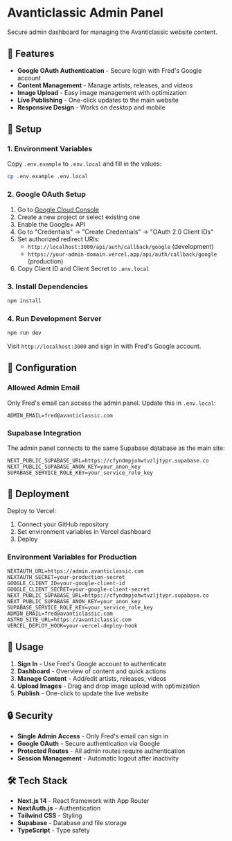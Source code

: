# Avanticlassic Admin Panel

Secure admin dashboard for managing the Avanticlassic website content.

## 🔐 Features

- **Google OAuth Authentication** - Secure login with Fred's Google account
- **Content Management** - Manage artists, releases, and videos
- **Image Upload** - Easy image management with optimization
- **Live Publishing** - One-click updates to the main website
- **Responsive Design** - Works on desktop and mobile

## 🚀 Setup

### 1. Environment Variables

Copy `.env.example` to `.env.local` and fill in the values:

```bash
cp .env.example .env.local
```

### 2. Google OAuth Setup

1. Go to [Google Cloud Console](https://console.cloud.google.com/)
2. Create a new project or select existing one
3. Enable the Google+ API
4. Go to "Credentials" → "Create Credentials" → "OAuth 2.0 Client IDs"
5. Set authorized redirect URIs:
   - `http://localhost:3000/api/auth/callback/google` (development)
   - `https://your-admin-domain.vercel.app/api/auth/callback/google` (production)
6. Copy Client ID and Client Secret to `.env.local`

### 3. Install Dependencies

```bash
npm install
```

### 4. Run Development Server

```bash
npm run dev
```

Visit `http://localhost:3000` and sign in with Fred's Google account.

## 🔧 Configuration

### Allowed Admin Email

Only Fred's email can access the admin panel. Update this in `.env.local`:

```env
ADMIN_EMAIL=fred@avanticlassic.com
```

### Supabase Integration

The admin panel connects to the same Supabase database as the main site:

```env
NEXT_PUBLIC_SUPABASE_URL=https://cfyndmpjohwtvzljtypr.supabase.co
NEXT_PUBLIC_SUPABASE_ANON_KEY=your_anon_key
SUPABASE_SERVICE_ROLE_KEY=your_service_role_key
```

## 🚀 Deployment

Deploy to Vercel:

1. Connect your GitHub repository
2. Set environment variables in Vercel dashboard
3. Deploy

### Environment Variables for Production

```
NEXTAUTH_URL=https://admin.avanticlassic.com
NEXTAUTH_SECRET=your-production-secret
GOOGLE_CLIENT_ID=your-google-client-id
GOOGLE_CLIENT_SECRET=your-google-client-secret
NEXT_PUBLIC_SUPABASE_URL=https://cfyndmpjohwtvzljtypr.supabase.co
NEXT_PUBLIC_SUPABASE_ANON_KEY=your_anon_key
SUPABASE_SERVICE_ROLE_KEY=your_service_role_key
ADMIN_EMAIL=fred@avanticlassic.com
ASTRO_SITE_URL=https://avanticlassic.com
VERCEL_DEPLOY_HOOK=your-vercel-deploy-hook
```

## 📱 Usage

1. **Sign In** - Use Fred's Google account to authenticate
2. **Dashboard** - Overview of content and quick actions
3. **Manage Content** - Add/edit artists, releases, videos
4. **Upload Images** - Drag and drop image upload with optimization
5. **Publish** - One-click to update the live website

## 🔒 Security

- **Single Admin Access** - Only Fred's email can sign in
- **Google OAuth** - Secure authentication via Google
- **Protected Routes** - All admin routes require authentication
- **Session Management** - Automatic logout after inactivity

## 🛠 Tech Stack

- **Next.js 14** - React framework with App Router
- **NextAuth.js** - Authentication
- **Tailwind CSS** - Styling
- **Supabase** - Database and file storage
- **TypeScript** - Type safety

